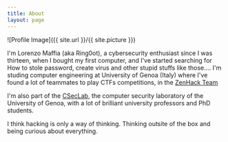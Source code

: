 ```yaml
---
title: About
layout: page
---
```

![Profile Image]({{ site.url }}/{{ site.picture }})

<p>I'm Lorenzo Maffia (aka Ring0ot), a cybersecurity enthusiast since I was thirteen, when I bought my first computer, and I've started searching for How to stole password, create virus and other stupid stuffs like those.... </n>
I'm studing computer engineering at University of Genoa (Italy) where I've found a lot of teammates to play CTFs competitions, in the <a class="link" href="https://zenhack.team">ZenHack Team</a>
</p>

<p>I'm also part of the <a class="link" href="https://csec.it/">CSecLab</a>, the computer security laboratory of the University of Genoa, with a lot of brilliant university professors and PhD students.</p>


<p>I think hacking is only a way of thinking. Thinking outsite of the box and being curious about everything.</p>
